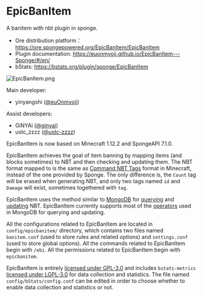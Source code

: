 # EpicBanItem

A banitem with nbt plugin in sponge.

* Ore distribution platform： <https://ore.spongepowered.org/EpicBanItem/EpicBanItem>
* Plugin documentation: <https://euonmyoji.github.io/EpicBanItem---Sponge/#/en/>
* bStats: <https://bstats.org/plugin/sponge/EpicBanItem>

![EpicBanItem.png](https://forums-cdn.spongepowered.org/uploads/default/original/3X/d/f/df777d2f56331853a78fafc6876c59a412a2353d.png)

Main developer:

* yinyangshi ([@euOnmyoji](https://github.com/euOnmyoji))

Assist developers:

* GiNYAi ([@ginyai](https://github.com/ginyai))
* ustc_zzzz ([@ustc-zzzz](https://github.com/ustc-zzzz))

EpicBanItem is now based on Minecraft 1.12.2 and SpongeAPI 7.1.0.

EpicBanItem achieves the goal of item banning by mapping items (and blocks sometimes) to NBT and then checking and updating them. The NBT format mapped to is the same as [Command NBT Tags](https://minecraft.gamepedia.com/Tutorials/Command_NBT_tags#Items) format in Minecraft, instead of the one provided by Sponge. The only difference is, the `Count` tag will be erased when generating NBT, and only two tags named `id` and `Damage` will exist, sometimes togethered with `tag`.

EpicBanItem uses the method similar to [MongoDB](https://docs.mongodb.com/manual/) for [querying](https://docs.mongodb.com/manual/tutorial/query-documents/) and [updating](https://docs.mongodb.com/manual/tutorial/update-documents/) NBT. EpicBanItem currently supports most of the [operators](https://docs.mongodb.com/manual/reference/operator/) used in MongoDB for querying and updating.

All the configurations related to EpicBanItem are located in `config/epicbanitem/` directory, which contains two files named `banitem.conf` (used to store rules and related options) and `settings.conf` (used to store global options). All the commands related to EpicBanItem begin with `/ebi`. All the permissions related to EpicBanItem begin with `epicbanitem`.

EpicBanItem is entirely [licensed under GPL-3.0](LICENSE) and includes `bstats-metrics` [licensed under LGPL-3.0](https://github.com/Bastian/bStats-Metrics/blob/master/LICENSE) for data collection and statistics. The file named `config/bStats/config.conf` can be edited in order to choose whether to enable data collection and statistics or not.
